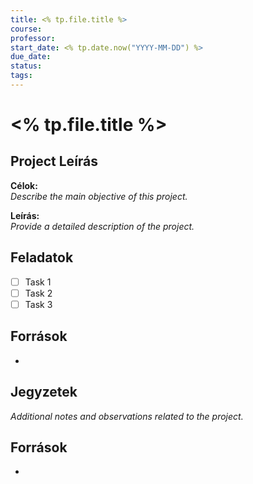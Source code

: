 ```yaml
---
title: <% tp.file.title %>
course: 
professor: 
start_date: <% tp.date.now("YYYY-MM-DD") %>
due_date: 
status: 
tags:
---
```

# <% tp.file.title %>
## Project Leírás

**Célok:**  
*Describe the main objective of this project.*

**Leírás:**  
*Provide a detailed description of the project.*

## Feladatok

- [ ] Task 1
- [ ] Task 2
- [ ] Task 3

## Források

- 

## Jegyzetek

*Additional notes and observations related to the project.*

## Források

- 